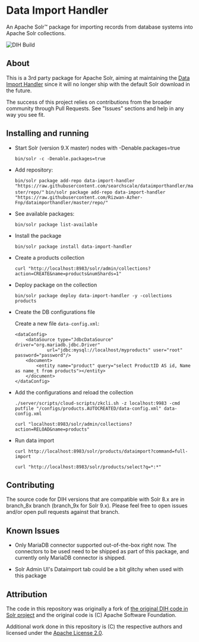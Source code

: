 # Data Import Handler
An Apache Solr™ package for importing records from database systems into Apache Solr collections.

![DIH Build](https://github.com/rohitbemax/dataimporthandler/workflows/DIH%20CI/badge.svg)

## About

This is a 3rd party package for Apache Solr, aiming at maintaining the [Data Import Handler](https://lucene.apache.org/solr/guide/8_6/uploading-structured-data-store-data-with-the-data-import-handler.html) since it will no longer ship with the default Solr download in the future. 

The success of this project relies on contributions from the broader community through Pull Requests. See "Issues" sections and help in any way you see fit.

## Installing and running

* Start Solr (version 9.X master) nodes with -Denable.packages=true

    `bin/solr -c -Denable.packages=true`

* Add repository:

    `bin/solr package add-repo data-import-handler "https://raw.githubusercontent.com/searchscale/dataimporthandler/master/repo/"`
    `bin/solr package add-repo data-import-handler "https://raw.githubusercontent.com/Rizwan-Azher-Fnp/dataimporthandler/master/repo/"`

* See available packages:

    `bin/solr package list-available`

* Install the package

    `bin/solr package install data-import-handler`

* Create a products collection

    `curl "http://localhost:8983/solr/admin/collections?action=CREATE&name=products&numShards=1"`

* Deploy package on the collection

    `bin/solr package deploy data-import-handler -y -collections products`

* Create the DB configurations file

    Create a new file `data-config.xml`:
    ```
    <dataConfig>
        <dataSource type="JdbcDataSource" driver="org.mariadb.jdbc.Driver" 
                url="jdbc:mysql://localhost/myproducts" user="root" password="password"/>
        <document>
            <entity name="product" query="select ProductID AS id, Name as name_t from products"></entity>
        </document>
    </dataConfig>
    ```

* Add the configurations and reload the collection

    `./server/scripts/cloud-scripts/zkcli.sh -z localhost:9983 -cmd putfile "/configs/products.AUTOCREATED/data-config.xml" data-config.xml`

    `curl "localhost:8983/solr/admin/collections?action=RELOAD&name=products"`

* Run data import

    `curl http://localhost:8983/solr/products/dataimport?command=full-import`

    `curl "http://localhost:8983/solr/products/select?q=*:*"`

## Contributing

The source code for DIH versions that are compatible with Solr 8.x are in branch_8x branch (branch_9x for Solr 9.x). Please feel free to open issues and/or open pull requests against that branch.

## Known Issues

* Only MariaDB connector supported out-of-the-box right now. The connectors to be used need to be shipped as part of this package, and currently only MariaDB connector is shipped.

* Solr Admin UI's Dataimport tab could be a bit glitchy when used with this package

## Attribution

The code in this repository was originally a fork of [the original DIH code in Solr project](https://github.com/apache/lucene-solr/tree/branch_8_6/solr/contrib/dataimporthandler) and the original code is (C) Apache Software Foundation.

Additional work done in this repository is (C) the respective authors and licensed under the [Apache License 2.0](https://www.apache.org/licenses/LICENSE-2.0).
